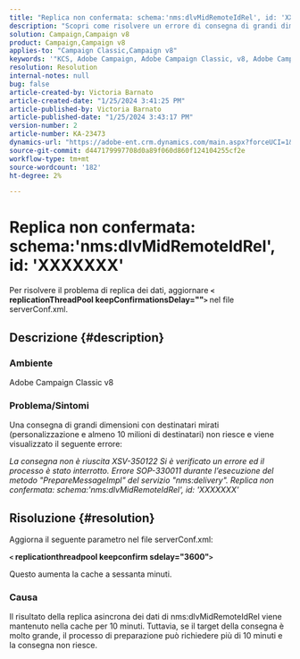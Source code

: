 ```yaml
---
title: "Replica non confermata: schema:'nms:dlvMidRemoteIdRel', id: 'XXXXXXX'"
description: "Scopri come risolvere un errore di consegna di grandi dimensioni."
solution: Campaign,Campaign v8
product: Campaign,Campaign v8
applies-to: "Campaign Classic,Campaign v8"
keywords: '"KCS, Adobe Campaign, Adobe Campaign Classic, v8, Adobe Campaign Classic v8, la consegna non riesce con "Replica non confermata: schema:nms:dlvMidRemoteIdRel, id: xxxxxx''"'
resolution: Resolution
internal-notes: null
bug: false
article-created-by: Victoria Barnato
article-created-date: "1/25/2024 3:41:25 PM"
article-published-by: Victoria Barnato
article-published-date: "1/25/2024 3:43:17 PM"
version-number: 2
article-number: KA-23473
dynamics-url: "https://adobe-ent.crm.dynamics.com/main.aspx?forceUCI=1&pagetype=entityrecord&etn=knowledgearticle&id=9dde9e2c-98bb-ee11-a569-6045bd006a22"
source-git-commit: d447179997708d0a89f060d860f124104255cf2e
workflow-type: tm+mt
source-wordcount: '182'
ht-degree: 2%

---
```


# Replica non confermata: schema:&#39;nms:dlvMidRemoteIdRel&#39;, id: &#39;XXXXXXX&#39;


Per risolvere il problema di replica dei dati, aggiornare <b>`<` replicationThreadPool keepConfirmationsDelay=&quot;&quot;`>` </b> nel file serverConf.xml.

## Descrizione {#description}


### Ambiente

Adobe Campaign Classic v8

### Problema/Sintomi

Una consegna di grandi dimensioni con destinatari mirati (personalizzazione e almeno 10 milioni di destinatari) non riesce e viene visualizzato il seguente errore:

*La consegna non è riuscita XSV-350122 Si è verificato un errore ed il processo è stato interrotto. Errore SOP-330011 durante l’esecuzione del metodo &quot;PrepareMessageImpl&quot; del servizio &quot;nms:delivery&quot;. Replica non confermata: schema:&#39;nms:dlvMidRemoteIdRel&#39;, id: &#39;XXXXXXX&#39;*


## Risoluzione {#resolution}


Aggiorna il seguente parametro nel file serverConf.xml:

<b>`<` replicationthreadpool keepconfirm sdelay=&quot;3600&quot;`>` </b>

Questo aumenta la cache a sessanta minuti.

### Causa

Il risultato della replica asincrona dei dati di nms:dlvMidRemoteIdRel viene mantenuto nella cache per 10 minuti. Tuttavia, se il target della consegna è molto grande, il processo di preparazione può richiedere più di 10 minuti e la consegna non riesce.
